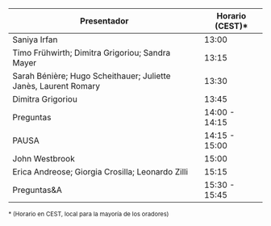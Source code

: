 
| Presentador      | Horario (CEST)*      |
| ------------- | ------------- |
| Saniya Irfan | 13:00 |
| Timo Frühwirth; Dimitra Grigoriou; Sandra Mayer | 13:15 |
| Sarah Bénière; Hugo Scheithauer; Juliette Janès, Laurent Romary  | 13:30 |
| Dimitra Grigoriou | 13:45 |
| Preguntas | 14:00 - 14:15 |
| PAUSA | 14:15 - 15:00 |
| John Westbrook | 15:00 |
| Erica Andreose; Giorgia Crosilla; Leonardo Zilli | 15:15 |
| Preguntas&A | 15:30 - 15:45 |

<small>\* (Horario en CEST, local para la mayoría de los oradores)</small>